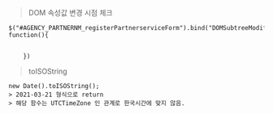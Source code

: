 
> DOM 속성값 변경 시점 체크

```
$("#AGENCY_PARTNERNM_registerPartnerserviceForm").bind("DOMSubtreeModified", function(){


	})
```

> toISOString

```
new Date().toISOString();
> 2021-03-21 형식으로 return
> 해당 함수는 UTCTimeZone 인 관계로 한국시간에 맞지 않음.
```
